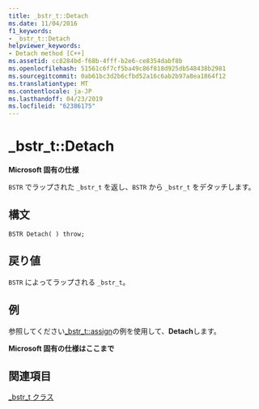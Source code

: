 ```yaml
---
title: _bstr_t::Detach
ms.date: 11/04/2016
f1_keywords:
- _bstr_t::Detach
helpviewer_keywords:
- Detach method [C++]
ms.assetid: cc8284bd-f68b-4fff-b2e6-ce8354dabf8b
ms.openlocfilehash: 51561c6f7cf5ba49c86f818d925db548438b2981
ms.sourcegitcommit: 0ab61bc3d2b6cfbd52a16c6ab2b97a8ea1864f12
ms.translationtype: MT
ms.contentlocale: ja-JP
ms.lasthandoff: 04/23/2019
ms.locfileid: "62386175"
---
```

# <a name="bstrtdetach"></a>_bstr_t::Detach

**Microsoft 固有の仕様**

`BSTR` でラップされた `_bstr_t` を返し、`BSTR` から `_bstr_t` をデタッチします。

## <a name="syntax"></a>構文

```
BSTR Detach( ) throw;
```

## <a name="return-value"></a>戻り値

`BSTR` によってラップされる `_bstr_t`。

## <a name="example"></a>例

参照してください[_bstr_t::assign](../cpp/bstr-t-assign.md)の例を使用して、**Detach**します。

**Microsoft 固有の仕様はここまで**

## <a name="see-also"></a>関連項目

[_bstr_t クラス](../cpp/bstr-t-class.md)